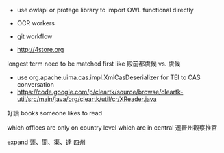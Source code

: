 
* use owlapi or protege library to import OWL functional directly
* OCR workers
* git workflow


* http://4store.org


longest term need to be matched first
like 殿前都虞候 vs. 虞候

* use org.apache.uima.cas.impl.XmiCasDeserializer for TEI to CAS conversation
* https://code.google.com/p/cleartk/source/browse/cleartk-util/src/main/java/org/cleartk/util/cr/XReader.java

好讀 books someone likes to read

which offices are only on country level which are
in central
遷晉州觀察推官

expand 蓬、閬、渠、達 四州
